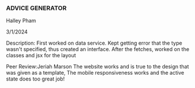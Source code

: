 ### ADVICE GENERATOR

Halley Pham

3/1/2024

Description: First worked on data service. Kept getting error that the type wasn't specified, thus created an interface. After the fetches, worked on the classes and jsx for the layout

Peer Review:Jeriah Marson
The website works and is true to the design that was given as a template, The mobile responsiveness works and the active state does too great job!
